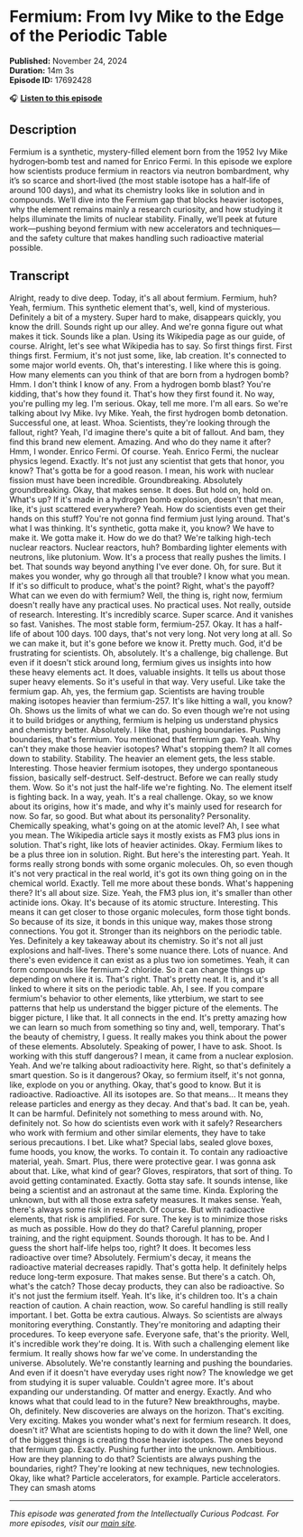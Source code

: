 # Fermium: From Ivy Mike to the Edge of the Periodic Table

**Published:** November 24, 2024  
**Duration:** 14m 3s  
**Episode ID:** 17692428

🎧 **[Listen to this episode](https://intellectuallycurious.buzzsprout.com/2529712/episodes/17692428-fermium-from-ivy-mike-to-the-edge-of-the-periodic-table)**

## Description

Fermium is a synthetic, mystery-filled element born from the 1952 Ivy Mike hydrogen‑bomb test and named for Enrico Fermi. In this episode we explore how scientists produce fermium in reactors via neutron bombardment, why it’s so scarce and short‑lived (the most stable isotope has a half‑life of around 100 days), and what its chemistry looks like in solution and in compounds. We’ll dive into the Fermium gap that blocks heavier isotopes, why the element remains mainly a research curiosity, and how studying it helps illuminate the limits of nuclear stability. Finally, we’ll peek at future work—pushing beyond fermium with new accelerators and techniques—and the safety culture that makes handling such radioactive material possible.

## Transcript

Alright, ready to dive deep. Today, it's all about fermium. Fermium, huh? Yeah, fermium. This synthetic element that's, well, kind of mysterious. Definitely a bit of a mystery. Super hard to make, disappears quickly, you know the drill. Sounds right up our alley. And we're gonna figure out what makes it tick. Sounds like a plan. Using its Wikipedia page as our guide, of course. Alright, let's see what Wikipedia has to say. So first things first. First things first. Fermium, it's not just some, like, lab creation. It's connected to some major world events. Oh, that's interesting. I like where this is going. How many elements can you think of that are born from a hydrogen bomb? Hmm. I don't think I know of any. From a hydrogen bomb blast? You're kidding, that's how they found it. That's how they first found it. No way, you're pulling my leg. I'm serious. Okay, tell me more. I'm all ears. So we're talking about Ivy Mike. Ivy Mike. Yeah, the first hydrogen bomb detonation. Successful one, at least. Whoa. Scientists, they're looking through the fallout, right? Yeah, I'd imagine there's quite a bit of fallout. And bam, they find this brand new element. Amazing. And who do they name it after? Hmm, I wonder. Enrico Fermi. Of course. Yeah. Enrico Fermi, the nuclear physics legend. Exactly. It's not just any scientist that gets that honor, you know? That's gotta be for a good reason. I mean, his work with nuclear fission must have been incredible. Groundbreaking. Absolutely groundbreaking. Okay, that makes sense. It does. But hold on, hold on. What's up? If it's made in a hydrogen bomb explosion, doesn't that mean, like, it's just scattered everywhere? Yeah. How do scientists even get their hands on this stuff? You're not gonna find fermium just lying around. That's what I was thinking. It's synthetic, gotta make it, you know? We have to make it. We gotta make it. How do we do that? We're talking high-tech nuclear reactors. Nuclear reactors, huh? Bombarding lighter elements with neutrons, like plutonium. Wow. It's a process that really pushes the limits. I bet. That sounds way beyond anything I've ever done. Oh, for sure. But it makes you wonder, why go through all that trouble? I know what you mean. If it's so difficult to produce, what's the point? Right, what's the payoff? What can we even do with fermium? Well, the thing is, right now, fermium doesn't really have any practical uses. No practical uses. Not really, outside of research. Interesting. It's incredibly scarce. Super scarce. And it vanishes so fast. Vanishes. The most stable form, fermium-257. Okay. It has a half-life of about 100 days. 100 days, that's not very long. Not very long at all. So we can make it, but it's gone before we know it. Pretty much. God, it'd be frustrating for scientists. Oh, absolutely. It's a challenge, big challenge. But even if it doesn't stick around long, fermium gives us insights into how these heavy elements act. It does, valuable insights. It tells us about those super heavy elements. So it's useful in that way. Very useful. Like take the fermium gap. Ah, yes, the fermium gap. Scientists are having trouble making isotopes heavier than fermium-257. It's like hitting a wall, you know? Oh. Shows us the limits of what we can do. So even though we're not using it to build bridges or anything, fermium is helping us understand physics and chemistry better. Absolutely. I like that, pushing boundaries. Pushing boundaries, that's fermium. You mentioned that fermium gap. Yeah. Why can't they make those heavier isotopes? What's stopping them? It all comes down to stability. Stability. The heavier an element gets, the less stable. Interesting. Those heavier fermium isotopes, they undergo spontaneous fission, basically self-destruct. Self-destruct. Before we can really study them. Wow. So it's not just the half-life we're fighting. No. The element itself is fighting back. In a way, yeah. It's a real challenge. Okay, so we know about its origins, how it's made, and why it's mainly used for research for now. So far, so good. But what about its personality? Personality. Chemically speaking, what's going on at the atomic level? Ah, I see what you mean. The Wikipedia article says it mostly exists as FM3 plus ions in solution. That's right, like lots of heavier actinides. Okay. Fermium likes to be a plus three ion in solution. Right. But here's the interesting part. Yeah. It forms really strong bonds with some organic molecules. Oh, so even though it's not very practical in the real world, it's got its own thing going on in the chemical world. Exactly. Tell me more about these bonds. What's happening there? It's all about size. Size. Yeah, the FM3 plus ion, it's smaller than other actinide ions. Okay. It's because of its atomic structure. Interesting. This means it can get closer to those organic molecules, form those tight bonds. So because of its size, it bonds in this unique way, makes those strong connections. You got it. Stronger than its neighbors on the periodic table. Yes. Definitely a key takeaway about its chemistry. So it's not all just explosions and half-lives. There's some nuance there. Lots of nuance. And there's even evidence it can exist as a plus two ion sometimes. Yeah, it can form compounds like fermium-2 chloride. So it can change things up depending on where it is. That's right. That's pretty neat. It is, and it's all linked to where it sits on the periodic table. Ah, I see. If you compare fermium's behavior to other elements, like ytterbium, we start to see patterns that help us understand the bigger picture of the elements. The bigger picture, I like that. It all connects in the end. It's pretty amazing how we can learn so much from something so tiny and, well, temporary. That's the beauty of chemistry, I guess. It really makes you think about the power of these elements. Absolutely. Speaking of power, I have to ask. Shoot. Is working with this stuff dangerous? I mean, it came from a nuclear explosion. Yeah. And we're talking about radioactivity here. Right, so that's definitely a smart question. So is it dangerous? Okay, so fermium itself, it's not gonna, like, explode on you or anything. Okay, that's good to know. But it is radioactive. Radioactive. All its isotopes are. So that means... It means they release particles and energy as they decay. And that's bad. It can be, yeah. It can be harmful. Definitely not something to mess around with. No, definitely not. So how do scientists even work with it safely? Researchers who work with fermium and other similar elements, they have to take serious precautions. I bet. Like what? Special labs, sealed glove boxes, fume hoods, you know, the works. To contain it. To contain any radioactive material, yeah. Smart. Plus, there were protective gear. I was gonna ask about that. Like, what kind of gear? Gloves, respirators, that sort of thing. To avoid getting contaminated. Exactly. Gotta stay safe. It sounds intense, like being a scientist and an astronaut at the same time. Kinda. Exploring the unknown, but with all those extra safety measures. It makes sense. Yeah, there's always some risk in research. Of course. But with radioactive elements, that risk is amplified. For sure. The key is to minimize those risks as much as possible. How do they do that? Careful planning, proper training, and the right equipment. Sounds thorough. It has to be. And I guess the short half-life helps too, right? It does. It becomes less radioactive over time? Absolutely. Fermium's decay, it means the radioactive material decreases rapidly. That's gotta help. It definitely helps reduce long-term exposure. That makes sense. But there's a catch. Oh, what's the catch? Those decay products, they can also be radioactive. So it's not just the fermium itself. Yeah. It's like, it's children too. It's a chain reaction of caution. A chain reaction, wow. So careful handling is still really important. I bet. Gotta be extra cautious. Always. So scientists are always monitoring everything. Constantly. They're monitoring and adapting their procedures. To keep everyone safe. Everyone safe, that's the priority. Well, it's incredible work they're doing. It is. With such a challenging element like fermium. It really shows how far we've come. In understanding the universe. Absolutely. We're constantly learning and pushing the boundaries. And even if it doesn't have everyday uses right now? The knowledge we get from studying it is super valuable. Couldn't agree more. It's about expanding our understanding. Of matter and energy. Exactly. And who knows what that could lead to in the future? New breakthroughs, maybe. Oh, definitely. New discoveries are always on the horizon. That's exciting. Very exciting. Makes you wonder what's next for fermium research. It does, doesn't it? What are scientists hoping to do with it down the line? Well, one of the biggest things is creating those heavier isotopes. The ones beyond that fermium gap. Exactly. Pushing further into the unknown. Ambitious. How are they planning to do that? Scientists are always pushing the boundaries, right? They're looking at new techniques, new technologies. Okay, like what? Particle accelerators, for example. Particle accelerators. They can smash atoms

---
*This episode was generated from the Intellectually Curious Podcast. For more episodes, visit our [main site](https://intellectuallycurious.buzzsprout.com).*
